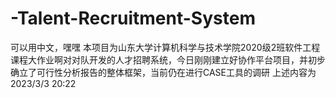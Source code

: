 # -Talent-Recruitment-System
可以用中文，嘿嘿
本项目为山东大学计算机科学与技术学院2020级2班软件工程课程大作业啊对对队开发的人才招聘系统，今日刚刚建立好协作平台项目，并初步确立了可行性分析报告的整体框架，当前仍在进行CASE工具的调研
上述内容为2023/3/3 20:22
